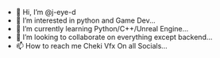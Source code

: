 - 👋 Hi, I’m @j-eye-d
- 👀 I’m interested in python and Game Dev...
- 🌱 I’m currently learning Python/C++/Unreal Engine...
- 💞️ I’m looking to collaborate on everything except backend...
- 📫 How to reach me Cheki Vfx On all Socials...

<!---
j-eye-d/j-eye-d is a ✨ special ✨ repository because its `README.md` (this file) appears on your GitHub profile.
You can click the Preview link to take a look at your changes.
--->
